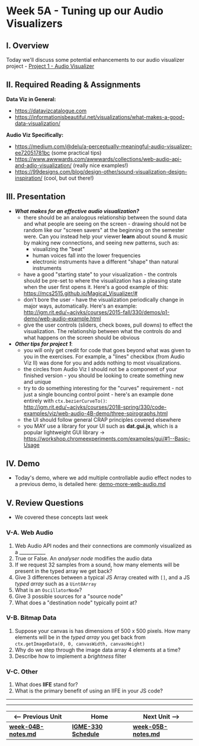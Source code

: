 # Week 5A - Tuning up our Audio Visualizers

## I. Overview
Today we'll discuss some potential enhancements to our audio visualizer project - [Project 1 - Audio Visualizer](../projects/project-1.md)

## II. Required Reading & Assignments

**Data Viz in General:**
  - https://datavizcatalogue.com
  - https://informationisbeautiful.net/visualizations/what-makes-a-good-data-visualization/
  
**Audio Viz Specifically:**
- https://medium.com/@delu/a-perceptually-meaningful-audio-visualizer-ee72051781bc (some practical tips)
- https://www.awwwards.com/awwwards/collections/web-audio-api-and-adio-visualization/ (really nice examples!)
- https://99designs.com/blog/design-other/sound-visualization-design-inspiration/ (cool, but out there!)


## III. Presentation
- ***What makes for an effective audio visualization?***
  - there should be an analogous relationship between the sound data and what people are seeing on the screen - drawing should not be random like our "screen savers" at the beginning on the semester were. Can you instead help your viewer **learn** about sound & music by making new connections, and seeing new patterns, such as:
    - visualizing the "beat"
    - human voices fall into the lower frequencies
    - electronic instruments have a different "shape" than natural instruments
  - have a good "starting state" to your visualization - the controls should be pre-set to where the visualization has a pleasing state when the user first opens it. Here's a good example of this: https://mcs2515.github.io/Magical_Visualizer/#
  - don't bore the user - have the visualization periodically change in major ways, automatically. Here's an example: http://igm.rit.edu/~acjvks/courses/2015-fall/330/demos/p1-demo/web-audio-example.html
  - give the user controls (sliders, check boxes, pull downs) to effect the visualization. The relationship between what the controls do and what happens on the screen should be obvious
- ***Other tips for project 1***:
  - you will only get credit for code that goes beyond what was given to you in the exercises. For example, a "lines" checkbox (from Audio Viz II) was done for you and adds nothing to most visualizations.
  - the circles from Audio Viz I should not be a component of your finished version - you should be looking to create something new and unique
  - try to do something interesting for the "curves" requirement - not just a single bouncing control point - here's an example done entirely with `ctx.bezierCurveTo()`: http://igm.rit.edu/~acjvks/courses/2018-spring/330/code-examples/viz/web-audio-4B-demo/three-spirographs.html
  - the UI should follow general CRAP principles covered elsewhere
  - you MAY use a library for your UI such as **dat.gui.js**, which is a popular lightweight GUI library  -> https://workshop.chromeexperiments.com/examples/gui/#1--Basic-Usage


## IV. Demo
- Today's demo, where we add multiple controllable audio effect nodes to a previous demo, is detailed here: [demo-more-web-audio.md](https://github.com/tonethar/IGME-330-Master/blob/master/notes/demo-more-web-audio.md)

## V. Review Questions

- We covered these concepts last week

### V-A. Web Audio
1. Web Audio API nodes and their connections are commonly visualized as a ___________
1. True or False. An *analyser node* modifies the audio data
1. If we request 32 samples from a sound, how many elements will be present in the typed array we get back?
1. Give 3 differences between a typical JS Array created with `[]`, and a JS *typed array* such as a `Uint8Array`
1. What is an `OscillatorNode`?
1. Give 3 possible sources for a "source node"
1. What does a "destination node" typically point at?

### V-B. Bitmap Data
1. Suppose your canvas is has dimensions of 500 x 500 pixels. How many elements will be in the *typed array* you get back from `ctx.getImageData(0, 0, canvasWidth, canvasHeight)`
1. Why do we step through the image data array 4 elements at a time?
1. Describe how to implement a *brightness* filter

### V-C. Other
1. What does **IIFE** stand for?
1. What is the primary benefit of using an IIFE in your JS code?

<hr><hr>

| <-- Previous Unit | Home | Next Unit -->
| --- | --- | --- 
| [**week-04B-notes.md**](week-04B-notes.md)     |  [**IGME-330 Schedule**](../schedule.md) | [**week-05B-notes.md**](week-05B-notes.md)

